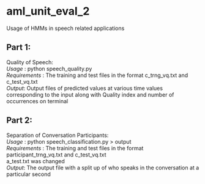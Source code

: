 # aml_unit_eval_2
Usage of HMMs in speech related applications

## Part 1: <br>
Quality of Speech: <br>
  *Usage* : python speech_quality.py  <br>
  *Requirements* : The training and test files in the format c<num>_trng_vq.txt and c<num>_test_vq.txt <br>
  *Output*: Output files of predicted values at various time values corresponding to the input along with Quality  index and number of occurrences on terminal <br>

## Part 2: <br>
Separation of Conversation Participants: <br>
  *Usage* : python speech_classification.py > output <br>
  *Requirements* : The training and test files in the format participant_trng_vq.txt and c<num>_test_vq.txt <br> a_test.txt was changed <br>
  *Output*: The output file with a split up of who speaks in the conversation at a particular second <br>
